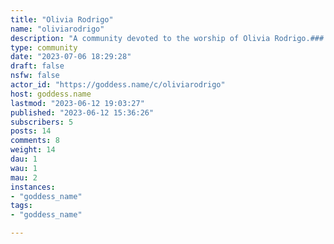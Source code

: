 ```yaml
---
title: "Olivia Rodrigo" 
name: "oliviarodrigo"
description: "A community devoted to the worship of Olivia Rodrigo.### Rules1. All content in this community must be of 18+ Olivia.2. Full respect of Olivia: no degrading comments, misogyny, hatred, etc. are allowed.3. Lewd content is acceptable but it must follow rules 1 & 2.4. Be kind to your fellow Livies; we're all here for Olivia!"
type: community
date: "2023-07-06 18:29:28"
draft: false
nsfw: false
actor_id: "https://goddess.name/c/oliviarodrigo"
host: goddess.name
lastmod: "2023-06-12 19:03:27"
published: "2023-06-12 15:36:26"
subscribers: 5
posts: 14
comments: 8
weight: 14
dau: 1
wau: 1
mau: 2
instances:
- "goddess_name"
tags: 
- "goddess_name"

---
```

